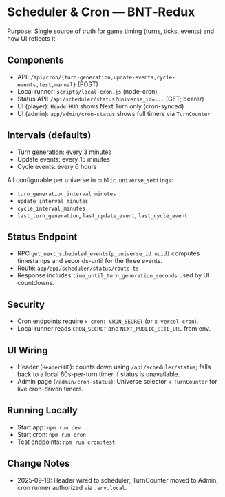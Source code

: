 # Scheduler & Cron — BNT‑Redux

Purpose: Single source of truth for game timing (turns, ticks, events) and how UI reflects it.

## Components
- API: `/api/cron/{turn-generation,update-events,cycle-events,test,manual}` (POST)
- Local runner: `scripts/local-cron.js` (node-cron)
- Status API: `/api/scheduler/status?universe_id=...` (GET; bearer)
- UI (player): `HeaderHUD` shows Next Turn only (cron-synced)
- UI (admin): `app/admin/cron-status` shows full timers via `TurnCounter`

## Intervals (defaults)
- Turn generation: every 3 minutes
- Update events: every 15 minutes
- Cycle events: every 6 hours

All configurable per universe in `public.universe_settings`:
- `turn_generation_interval_minutes`
- `update_interval_minutes`
- `cycle_interval_minutes`
- `last_turn_generation`, `last_update_event`, `last_cycle_event`

## Status Endpoint
- RPC `get_next_scheduled_events(p_universe_id uuid)` computes timestamps and seconds-until for the three events.
- Route: `app/api/scheduler/status/route.ts`
- Response includes `time_until_turn_generation_seconds` used by UI countdowns.

## Security
- Cron endpoints require `x-cron: CRON_SECRET` (or `x-vercel-cron`).
- Local runner reads `CRON_SECRET` and `NEXT_PUBLIC_SITE_URL` from env.

## UI Wiring
- Header (`HeaderHUD`): counts down using `/api/scheduler/status`; falls back to a local 60s-per-turn timer if status is unavailable.
- Admin page (`/admin/cron-status`): Universe selector + `TurnCounter` for live cron-driven timers.

## Running Locally
- Start app: `npm run dev`
- Start cron: `npm run cron`
- Test endpoints: `npm run cron:test`

## Change Notes
- 2025‑09‑18: Header wired to scheduler; TurnCounter moved to Admin; cron runner authorized via `.env.local`.
